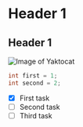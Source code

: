 # Header 1
## Header 1

![Image of Yaktocat](https://octodex.github.com/images/yaktocat.png)


```java
int first = 1;
int second = 2;
```
- [x] First task
- [ ] Second task
- [ ] Third task
